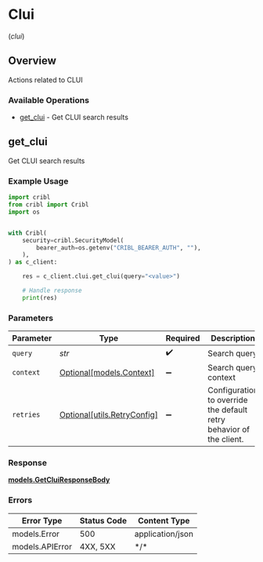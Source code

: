 # Clui
(*clui*)

## Overview

Actions related to CLUI

### Available Operations

* [get_clui](#get_clui) - Get CLUI search results

## get_clui

Get CLUI search results

### Example Usage

```python
import cribl
from cribl import Cribl
import os


with Cribl(
    security=cribl.SecurityModel(
        bearer_auth=os.getenv("CRIBL_BEARER_AUTH", ""),
    ),
) as c_client:

    res = c_client.clui.get_clui(query="<value>")

    # Handle response
    print(res)

```

### Parameters

| Parameter                                                           | Type                                                                | Required                                                            | Description                                                         |
| ------------------------------------------------------------------- | ------------------------------------------------------------------- | ------------------------------------------------------------------- | ------------------------------------------------------------------- |
| `query`                                                             | *str*                                                               | :heavy_check_mark:                                                  | Search query                                                        |
| `context`                                                           | [Optional[models.Context]](../../models/context.md)                 | :heavy_minus_sign:                                                  | Search query context                                                |
| `retries`                                                           | [Optional[utils.RetryConfig]](../../models/utils/retryconfig.md)    | :heavy_minus_sign:                                                  | Configuration to override the default retry behavior of the client. |

### Response

**[models.GetCluiResponseBody](../../models/getcluiresponsebody.md)**

### Errors

| Error Type       | Status Code      | Content Type     |
| ---------------- | ---------------- | ---------------- |
| models.Error     | 500              | application/json |
| models.APIError  | 4XX, 5XX         | \*/\*            |